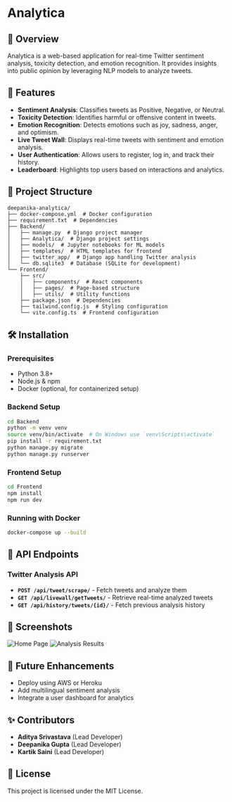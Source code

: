 # Analytica

## 📌 Overview
Analytica is a web-based application for real-time Twitter sentiment analysis, toxicity detection, and emotion recognition. It provides insights into public opinion by leveraging NLP models to analyze tweets.

## 🚀 Features
- **Sentiment Analysis**: Classifies tweets as Positive, Negative, or Neutral.
- **Toxicity Detection**: Identifies harmful or offensive content in tweets.
- **Emotion Recognition**: Detects emotions such as joy, sadness, anger, and optimism.
- **Live Tweet Wall**: Displays real-time tweets with sentiment and emotion analysis.
- **User Authentication**: Allows users to register, log in, and track their history.
- **Leaderboard**: Highlights top users based on interactions and analytics.

## 📂 Project Structure
```
deepanika-analytica/
├── docker-compose.yml  # Docker configuration
├── requirement.txt  # Dependencies
├── Backend/
│   ├── manage.py  # Django project manager
│   ├── Analytica/  # Django project settings
│   ├── models/  # Jupyter notebooks for ML models
│   ├── templates/  # HTML templates for frontend
│   ├── twitter_app/  # Django app handling Twitter analysis
│   └── db.sqlite3  # Database (SQLite for development)
└── Frontend/
    ├── src/
    │   ├── components/  # React components
    │   ├── pages/  # Page-based structure
    │   ├── utils/  # Utility functions
    ├── package.json  # Dependencies
    ├── tailwind.config.js  # Styling configuration
    └── vite.config.ts  # Frontend configuration
```

## 🛠️ Installation
### Prerequisites
- Python 3.8+
- Node.js & npm
- Docker (optional, for containerized setup)

### Backend Setup
```sh
cd Backend
python -m venv venv
source venv/bin/activate  # On Windows use `venv\Scripts\activate`
pip install -r requirement.txt
python manage.py migrate
python manage.py runserver
```

### Frontend Setup
```sh
cd Frontend
npm install
npm run dev
```

### Running with Docker
```sh
docker-compose up --build
```

## 🔗 API Endpoints
### Twitter Analysis API
- **`POST /api/tweet/scrape/`** - Fetch tweets and analyze them
- **`GET /api/livewall/getTweets/`** - Retrieve real-time analyzed tweets
- **`GET /api/history/tweets/{id}/`** - Fetch previous analysis history

## 📸 Screenshots
![Home Page](https://via.placeholder.com/600x300?text=Home+Page)
![Analysis Results](https://via.placeholder.com/600x300?text=Analysis+Results)

## 🎯 Future Enhancements
- Deploy using AWS or Heroku
- Add multilingual sentiment analysis
- Integrate a user dashboard for analytics

## ✨ Contributors
- **Aditya Srivastava** (Lead Developer)
- **Deepanika Gupta** (Lead Developer)
- **Kartik Saini** (Lead Developer)

## 📜 License
This project is licensed under the MIT License.

